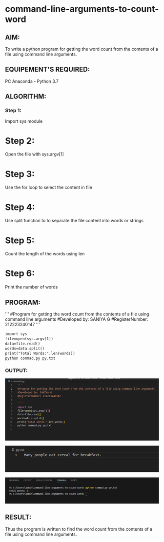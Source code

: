 # command-line-arguments-to-count-word
## AIM:
To write a python program for getting the word count from the contents of a file using command line arguments.
## EQUIPEMENT'S REQUIRED: 
PC
Anaconda - Python 3.7
## ALGORITHM: 
### Step 1:

Import sys module

# Step 2:
Open the file with sys.argv[1]

# Step 3:
Use the for loop to select the content in file

# Step 4:
Use split function to to separate the file content into words or strings

# Step 5:
Count the length of the words using len

# Step 6:
Print the number of words

## PROGRAM:
'''
#Program for getting the word count from the contents of a file using command line arguments
#Developed by: SANIYA G
#RegisterNumber: 212223240147
'''
````
import sys
file=open(sys.argv[1])
data=file.read()
words=data.split()
print("Total Words:",len(words))
python commad.py py.txt
````
### OUTPUT:
![Alt text](1.png)

![Alt text](2.png)

![Alt text](3.png)
## RESULT:
Thus the program is written to find the word count from the contents of a file using command line arguments.
